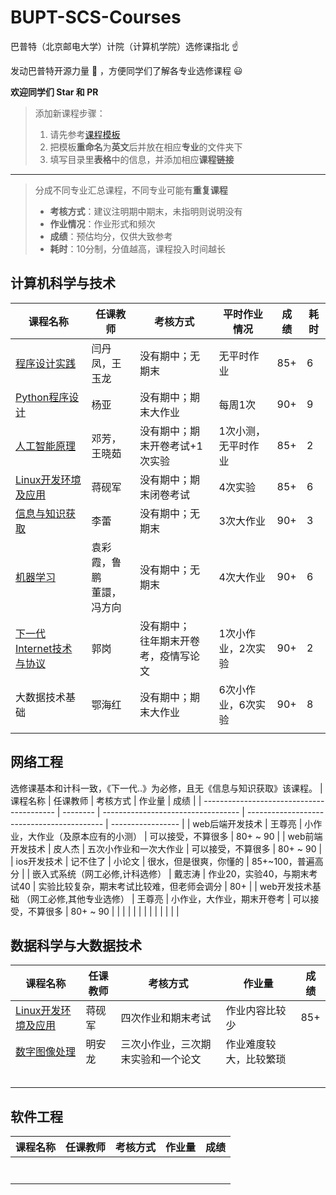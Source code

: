 # BUPT-SCS-Courses

巴普特（北京邮电大学）计院（计算机学院）选修课指北 :point_up:

发动巴普特开源力量 :muscle: ，方便同学们了解各专业选修课程 :smiley:

**欢迎同学们 Star​ 和 PR**



>添加新课程步骤：
>1. 请先参考[课程模板](./course-template.md)
>2. 把模板**重命名**为**英文**后并放在相应**专业**的文件夹下
>3. 填写目录里**表格**中的信息，并添加相应**课程链接**

----

>分成不同专业汇总课程，不同专业可能有**重复课程**
>
>* **考核方式**：建议注明期中期末，未指明则说明没有
>* **作业情况**：作业形式和频次
>* **成绩**：预估均分，仅供大致参考
>* **耗时**：10分制，分值越高，课程投入时间越长



## 计算机科学与技术


| 课程名称                                                                                           | 任课教师                       | 考核方式                                   | 平时作业情况        | 成绩 | 耗时 |
| -------------------------------------------------------------------------------------------------- | ------------------------------ | ------------------------------------------ | ------------------- | ---- | ---- |
| [程序设计实践](./Computer-Science-and-Technology/The-Practice-of-Programming.md)                   | 闫丹凤，王玉龙                 | 没有期中；无期末                           | 无平时作业          | 85+  | 6    |
| [Python程序设计](./Computer-Science-and-Technology/Python-Programming.md)                          | 杨亚                           | 没有期中；期末大作业                       | 每周1次             | 90+  | 9    |
| [人工智能原理](./Computer-Science-and-Technology/Principles-of-Artificial-Intelligence.md)         | 邓芳，王晓茹                   | 没有期中；期末开卷考试+1次实验             | 1次小测，无平时作业 | 85+  | 2    |
| [Linux开发环境及应用](./Computer-Science-and-Technology/Linux.md)                                  | 蒋砚军                         | 没有期中；期末闭卷考试                     | 4次实验             | 85+  | 6    |
| [信息与知识获取](./Computer-Science-and-Technology/Information-and-Knowledge-Acquisition.md)       | 李蕾                           | 没有期中；无期末                           | 3次大作业           | 90+  | 3    |
| [机器学习](./Computer-Science-and-Technology/Machine-Learning.md)                                  | 袁彩霞，鲁鹏<br />董譞，冯方向 | 没有期中；无期末                           | 4次大作业           | 90+  | 6    |
| [下一代Internet技术与协议](./Computer-Science-and-Technology/Technologies-and-Protocols-of-NGI.md) | 郭岗                           | 没有期中；<br />往年期末开卷考，疫情写论文 | 1次小作业，2次实验  | 90+  | 2    |
| 大数据技术基础                                                                                     | 鄂海红                         | 没有期中；期末大作业                       | 6次小作业，6次实验  | 90+  | 8    |
|                                                                                                    |                                |                                            |                     |      |      |



## 网络工程
选修课基本和计科一致，《下一代..》为必修，且无《信息与知识获取》该课程。
| 课程名称                                  | 任课教师 | 考核方式                           | 作业量                                     | 成绩              |
| ----------------------------------------- | -------- | ---------------------------------- | ------------------------------------------ | ----------------- |
| web后端开发技术                           | 王尊亮   | 小作业，大作业（及原本应有的小测） | 可以接受，不算很多                         | 80+ ~ 90          |
| web前端开发技术                           | 皮人杰   | 五次小作业和一次大作业             | 可以接受，不算很多                         | 80+ ~ 90          |
| ios开发技术                               | 记不住了 | 小论文                             | 很水，但是很爽，你懂的                     | 85+~100，普遍高分 |
| 嵌入式系统（网工必修,计科选修）           | 戴志涛   | 作业20，实验40，与期末考试40       | 实验比较复杂，期末考试比较难，但老师会调分 | 80+               |
| web开发技术基础 （网工必修,其他专业选修） | 王尊亮   | 小作业，大作业，期末开卷考         | 可以接受，不算很多                         | 80+ ~ 90          |
|                                           |          |                                    |                                            |                   |
|                                           |          |                                    |                                            |                   |



## 数据科学与大数据技术

| 课程名称                                                                           | 任课教师 | 考核方式                           | 作业量                 | 成绩 |
| ---------------------------------------------------------------------------------- | -------- | ---------------------------------- | ---------------------- | ---- |
| [Linux开发环境及应用](./Data-Science-and-Big-Data-Technology/Linux.md)             | 蒋砚军   | 四次作业和期末考试                 | 作业内容比较少         | 85+  |
| [数字图像处理](./Data-Science-and-Big-Data-Technology/Digital-Image-Processing.md) | 明安龙   | 三次小作业，三次期末实验和一个论文 | 作业难度较大，比较繁琐 |      |
|                                                                                    |          |                                    |                        |      |
|                                                                                    |          |                                    |                        |      |
|                                                                                    |          |                                    |                        |      |
|                                                                                    |          |                                    |                        |      |
|                                                                                    |          |                                    |                        |      |



## 软件工程

| 课程名称 | 任课教师 | 考核方式 | 作业量 | 成绩 |
| -------- | -------- | -------- | ------ | ---- |
|          |          |          |        |      |
|          |          |          |        |      |
|          |          |          |        |      |
|          |          |          |        |      |
|          |          |          |        |      |
|          |          |          |        |      |
|          |          |          |        |      |

